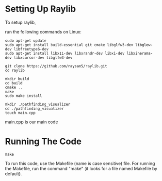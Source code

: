 # Setting Up Raylib

To setup raylib,

run the following commands on Linux:
```
sudo apt-get update
sudo apt-get install build-essential git cmake libglfw3-dev libglew-dev libfreetype6-dev
sudo apt-get install libx11-dev libxrandr-dev libxi-dev libxinerama-dev libxcursor-dev libglfw3-dev

git clone https://github.com/raysan5/raylib.git
cd raylib

mkdir build
cd build
cmake ..
make
sudo make install

mkdir ./pathfinding_visualizer
cd ./pathfinding_visualizer
touch main.cpp
```

main.cpp is our main code

# Running The Code

```
make
```

To run this code, use the Makefile (name is case sensitive) file. For running the Makefile, run the command "make" (it looks for a file named Makefile by default).
